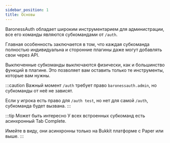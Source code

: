 ```yaml
---
sidebar_position: 1
title: Основы
---
```


BaronessAuth обладает широким инструментарием для администрации, все его команды являются субкомандами от `/auth`.

Главная особенность заключается в том, что каждая субкоманда полностью индивидуальна и сторонние плагины даже могут добавлять свои через API.

Выключенные субкоманды выключаются физически, как и большинство функций в плагине. 
Это позволяет вам оставить только те инструменты, которые вам нужны.

:::caution Важный момент
`/auth` требует право `baronessauth.admin`, но субкоманды от неё не зависят.

Если у игрока есть право для `/auth test`, но нет для самой `/auth`, субкоманда будет вызвана.
:::

:::tip Может быть интересно
У всех встроенных субкоманд есть асинхронный Tab Complete.

Имейте в виду, они асинхронны только на Bukkit платформе с Paper или выше.
:::
